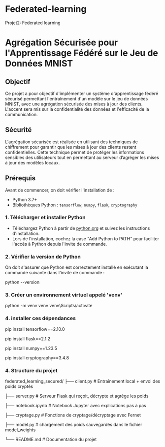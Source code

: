 # Federated-learning
Projet2: Federated learning
# Agrégation Sécurisée pour l'Apprentissage Fédéré sur le Jeu de Données MNIST

## Objectif
Ce projet a pour objectif d'implémenter un système d'apprentissage fédéré sécurisé permettant l'entraînement d'un modèle sur le jeu de données MNIST, avec une agrégation sécurisée des mises à jour des clients. L'accent sera mis sur la confidentialité des données et l'efficacité de la communication.

## Sécurité
L'agrégation sécurisée est réalisée en utilisant des techniques de chiffrement pour garantir que les mises à jour des clients restent confidentielles. Cette technique permet de protéger les informations sensibles des utilisateurs tout en permettant au serveur d’agréger les mises à jour des modèles locaux.

## Prérequis

Avant de commencer, on doit vérifier l'installation de :
- Python 3.7+ 
- Bibliothèques Python : `tensorflow`, `numpy`, `flask`, `cryptography`

### 1. Télécharger et installer Python
- Téléchargez Python à partir de [python.org](https://www.python.org) et suivez les instructions d'installation.
- Lors de l'installation, cochez la case "Add Python to PATH" pour faciliter l'accès à Python depuis l'invite de commande.

### 2. Vérifier la version de Python
On doit s'assurer que Python est correctement installé en exécutant la commande suivante dans l'invite de commande :

python --version

### 3. Créer un environnement virtuel appelé 'venv'
python -m venv venv
venv\Scripts\activate

### 4. installer ces dépendances 
pip install tensorflow==2.10.0

pip install flask==2.1.2

pip install numpy==1.23.5

pip install cryptography==3.4.8

### 4. Structure du projet 
federated_learning_secured/
├── client.py          # Entraînement local + envoi des poids cryptés

├── server.py          # Serveur Flask qui reçoit, décrypte et agrège les poids

├── notebook.ipynb     # Notebook Jupyter avec explications pas à pas

├── cryptage.py        # Fonctions de cryptage/décryptage avec Fernet

├── model.py	       # chargement des poids sauvegardés dans le fichier model_weights

└── README.md          # Documentation du projet
